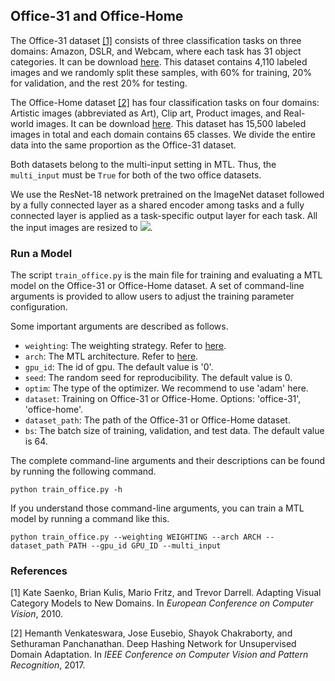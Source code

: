 ## Office-31 and Office-Home

The Office-31 dataset [[1]](#1) consists of three classification tasks on three domains: Amazon, DSLR, and Webcam, where each task has 31 object categories. It can be download [here](https://www.cc.gatech.edu/~judy/domainadapt/#datasets_code). This dataset contains 4,110 labeled images and we randomly split these samples, with 60% for training, 20% for validation, and the rest 20% for testing. 

The Office-Home dataset [[2]](#2) has four classification tasks on four domains: Artistic images (abbreviated as Art), Clip art, Product images, and Real-world images. It can be download [here](https://www.hemanthdv.org/officeHomeDataset.html). This dataset has 15,500 labeled images in total and each domain contains 65 classes. We divide the entire data into the same proportion as the Office-31 dataset. 

Both datasets belong to the multi-input setting in MTL. Thus, the ``multi_input`` must be ``True`` for both of the two office datasets.

We use the ResNet-18 network pretrained on the ImageNet dataset followed by a fully connected layer as a shared encoder among tasks and a fully connected layer is applied as a task-specific output layer for each task. All the input images are resized to <img src="https://render.githubusercontent.com/render/math?math=3\times224\times224">.

### Run a Model

The script ``train_office.py`` is the main file for training and evaluating a MTL model on the Office-31 or Office-Home dataset. A set of command-line arguments is provided to allow users to adjust the training parameter configuration. 

Some important  arguments are described as follows.

- ``weighting``: The weighting strategy. Refer to [here](../../../LibMTL#supported-algorithms).
- ``arch``: The MTL architecture. Refer to [here](../../../LibMTL#supported-algorithms).
- ``gpu_id``: The id of gpu. The default value is '0'.
- ``seed``: The random seed for reproducibility. The default value is 0.
- ``optim``: The type of the optimizer. We recommend to use 'adam' here.
- ``dataset``: Training on Office-31 or Office-Home. Options: 'office-31', 'office-home'.
- ``dataset_path``: The path of the Office-31 or Office-Home dataset.
- ``bs``: The batch size of training, validation, and test data. The default value is 64.

The complete command-line arguments and their descriptions can be found by running the following command.

```shell
python train_office.py -h
```

If you understand those command-line arguments, you can train a MTL model by running a command like this. 

```shell
python train_office.py --weighting WEIGHTING --arch ARCH --dataset_path PATH --gpu_id GPU_ID --multi_input
```

### References

<a id="1">[1]</a> Kate Saenko, Brian Kulis, Mario Fritz, and Trevor Darrell. Adapting Visual Category Models to New Domains. In *European Conference on Computer Vision*, 2010.

<a id="2">[2]</a> Hemanth Venkateswara, Jose Eusebio, Shayok Chakraborty, and Sethuraman Panchanathan. Deep Hashing Network for Unsupervised Domain Adaptation. In *IEEE Conference on Computer Vision and Pattern Recognition*, 2017.
